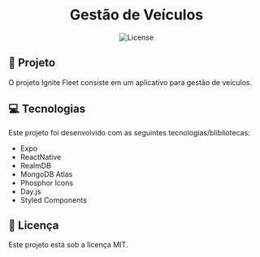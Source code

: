 <h1 align="center" style="text-align: center;">
  Gestão de Veículos
</h1>

<p align="center">
  <img alt="License" src="https://img.shields.io/static/v1?label=license&message=MIT&color=49AA26&labelColor=000000">
</p>

<h2 id="project">📁 Projeto</h2>

O projeto Ignite Fleet consiste em um aplicativo para gestão de veículos.

<h2 id="technologies">💻 Tecnologias</h2>

Este projeto foi desenvolvido com as seguintes tecnologias/blibliotecas:

- Expo
- ReactNative
- RealmDB
- MongoDB Atlas
- Phosphor Icons
- Day.js
- Styled Components

<h2 id="license">📝 Licença</h2>

Este projeto está sob a licença MIT.